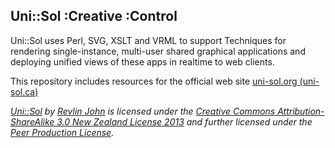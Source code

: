 ## Uni::Sol :Creative :Control

Uni::Sol uses Perl, SVG, XSLT and VRML to support Techniques for rendering single-instance, multi-user shared graphical applications and deploying unified views of these apps in realtime to web clients.

This repository includes resources for the official web site [uni-sol.org (uni-sol.ca)](http://uni-sol.org)

*[Uni::Sol](http://uni-sol.org) by [Revlin John](mailto:revlin@uni-sol.org) is licensed under the [Creative Commons Attribution-ShareAlike 3.0 New Zealand License 2013](http://creativecommons.org/licenses/by-sa/3.0/nz/deed.en_GB) and further licensed under the [Peer Production License](http://p2pfoundation.net/Peer_Production_License).*

